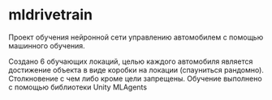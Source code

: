 # mldrivetrain

Проект обучения нейронной сети управлению автомобилем с помощью машинного обучения.

Создано 6 обучающих локаций, целью каждого автомобиля является достижение объекта в виде коробки на локации (спауниться рандомно). Столкновение с чем либо кроме цели запрещены. Обучение выполнено с помощью библиотеки Unity MLAgents
